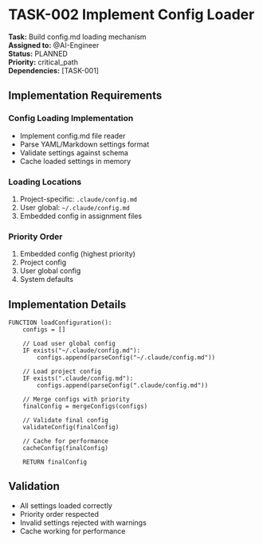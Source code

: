 # TASK-002 Implement Config Loader

**Task:** Build config.md loading mechanism  
**Assigned to:** @AI-Engineer  
**Status:** PLANNED  
**Priority:** critical_path  
**Dependencies:** [TASK-001]

## Implementation Requirements

### Config Loading Implementation
- Implement config.md file reader
- Parse YAML/Markdown settings format
- Validate settings against schema
- Cache loaded settings in memory

### Loading Locations
1. Project-specific: `.claude/config.md`
2. User global: `~/.claude/config.md`
3. Embedded config in assignment files

### Priority Order
1. Embedded config (highest priority)
2. Project config
3. User global config
4. System defaults

## Implementation Details

```pseudocode
FUNCTION loadConfiguration():
    configs = []
    
    // Load user global config
    IF exists("~/.claude/config.md"):
        configs.append(parseConfig("~/.claude/config.md"))
    
    // Load project config
    IF exists(".claude/config.md"):
        configs.append(parseConfig(".claude/config.md"))
    
    // Merge configs with priority
    finalConfig = mergeConfigs(configs)
    
    // Validate final config
    validateConfig(finalConfig)
    
    // Cache for performance
    cacheConfig(finalConfig)
    
    RETURN finalConfig
```

## Validation

- All settings loaded correctly
- Priority order respected
- Invalid settings rejected with warnings
- Cache working for performance